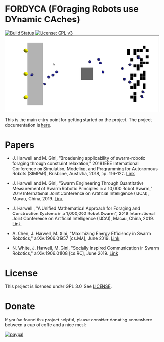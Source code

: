 # FORDYCA (FOraging Robots use DYnamic CAches)

[![Build Status](https://travis-ci.org/swarm-robotics/fordyca.svg?branch=devel)](https://travis-ci.org/swarm-robotics/fordyca.svg?branch=devel)
[![License: GPL v3](https://img.shields.io/badge/License-GPLv3-blue.svg)](https://www.gnu.org/licenses/gpl-3.0)
![Example Simulation](docs/example-ss.png?raw=true "Example Single Source Foraging Scenario")

This is the main entry point for getting started on the project. The project
documentation is [here](https://fordyca.readthedocs.io).

# Papers

- J. Harwell and M. Gini, "Broadening applicability of swarm-robotic foraging
  through constraint relaxation," 2018 IEEE International Conference on
  Simulation, Modeling, and Programming for Autonomous Robots (SIMPAR),
  Brisbane, Australia, 2018, pp. 116-122.
  [Link](http://ieeexplore.ieee.org/stamp/stamp.jsp?tp=&arnumber=8376280&isnumber=8376259)

- J. Harwell and M. Gini, "Swarm Engineering Through Quantitative Measurement of
  Swarm Robotic Principles in a 10,000 Robot Swarm," 2019 International Joint
  Conference on Artificial Intelligence (IJCAI), Macau,
  China, 2019. [Link](https://www.ijcai.org/proceedings/2019/0048.pdf)

- J. Harwell , "A Unified Mathematical Approach for Foraging and Construction
  Systems in a 1,000,000 Robot Swarm", 2019 International Joint Conference on
  Artificial Intelligence (IJCAI), Macau,
  China, 2019. [Link](https://www.ijcai.org/proceedings/2019/0908.pdf).

- A. Chen, J. Harwell, M. Gini, "Maximizing Energy Efficiency in Swarm
  Robotics," arXiv:1906.01957 [cs.MA], June 2019.
  [Link](https://arxiv.org/abs/1906.01957)

- N. White, J. Harwell, M. Gini, "Socially Inspired Communication in Swarm
  Robotics," arXiv:1906.01108 [cs.RO], June 2019.
  [Link](https://arxiv.org/abs/1906.01108)

# License
This project is licensed under GPL 3.0. See [LICENSE](LICENSE.md).

# Donate
If you've found this project helpful, please consider donating somewhere between
a cup of coffe and a nice meal:

[![paypal](https://www.paypalobjects.com/en_US/i/btn/btn_donateCC_LG.gif)](https://www.paypal.me/jharwell1406)
